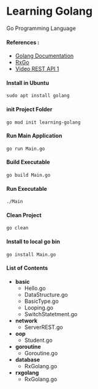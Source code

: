 # Learning Golang
Go Programming Language

#### References : 
- [Golang Documentation](https://golang.org/doc/)
- [RxGo](https://github.com/ReactiveX/RxGo)
- [Video REST API 1](https://www.youtube.com/watch?v=2v11Ym6Ct9Q)

#### Install in Ubuntu 
```
sudo apt install golang
```

#### init Project Folder
```
go mod init learning-golang
```

#### Run Main Application
```
go run Main.go
```

#### Build Executable
```
go build Main.go
```

#### Run Executable
```
./Main
```

#### Clean Project
```
go clean
```

#### Install to local go bin
```
go install Main.go
```

#### List of Contents
- **basic**
    - Hello.go
    - DataStructure.go
    - BasicType.go
    - Looping.go
    - SwitchStatetment.go
- **network**
    - ServerREST.go
- **oop**
    - Student.go
- **goroutine**
    - Goroutine.go
- **database**
    - RxGolang.go
- **rxgolang**
    - RxGolang.go
